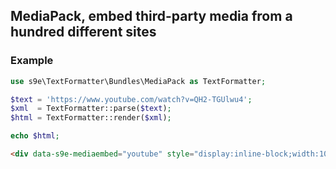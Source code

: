 <h2>MediaPack, embed third-party media from a hundred different sites</h2>

### Example

```php
use s9e\TextFormatter\Bundles\MediaPack as TextFormatter;

$text = 'https://www.youtube.com/watch?v=QH2-TGUlwu4';
$xml  = TextFormatter::parse($text);
$html = TextFormatter::render($xml);

echo $html;
```
```html
<div data-s9e-mediaembed="youtube" style="display:inline-block;width:100%;max-width:640px"><div style="overflow:hidden;position:relative;padding-bottom:56.25%"><iframe allowfullscreen="" scrolling="no" style="background:url(https://i.ytimg.com/vi/QH2-TGUlwu4/hqdefault.jpg) 50% 50% / cover;border:0;height:100%;left:0;position:absolute;width:100%" src="https://www.youtube.com/embed/QH2-TGUlwu4"></iframe></div></div>
```
